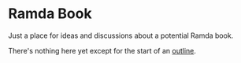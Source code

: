 Ramda Book
==========

Just a place for ideas and discussions about a potential Ramda book.

There's nothing here yet except for the start of an [outline][ou].



  [ou]: ./outline.md